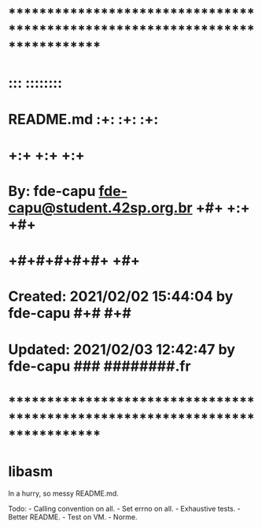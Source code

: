 # **************************************************************************** #
#                                                                              #
#                                                         :::      ::::::::    #
#    README.md                                          :+:      :+:    :+:    #
#                                                     +:+ +:+         +:+      #
#    By: fde-capu <fde-capu@student.42sp.org.br>    +#+  +:+       +#+         #
#                                                 +#+#+#+#+#+   +#+            #
#    Created: 2021/02/02 15:44:04 by fde-capu          #+#    #+#              #
#    Updated: 2021/02/03 12:42:47 by fde-capu         ###   ########.fr        #
#                                                                              #
# **************************************************************************** #

# libasm

In a hurry, so messy README.md.

Todo:
	- Calling convention on all.
	- Set errno on all.
	- Exhaustive tests.
	- Better README.
	- Test on VM.
	- Norme.
